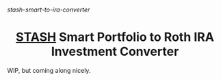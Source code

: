 


###### stash-smart-to-ira-converter

<h1 align="center"><a href="https://www.stash.com">STASH</a> Smart Portfolio to Roth IRA Investment Converter</h1>

WIP, but coming along nicely.

<!--
- Features:
    - This.
    - That.
-->

<p align="center">
  <img src="" alt="">
  <br>
  <sub></sub>
</p>
